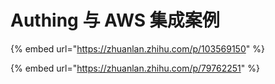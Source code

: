 # Authing 与 AWS 集成案例

{% embed url="https://zhuanlan.zhihu.com/p/103569150" %}

{% embed url="https://zhuanlan.zhihu.com/p/79762251" %}



